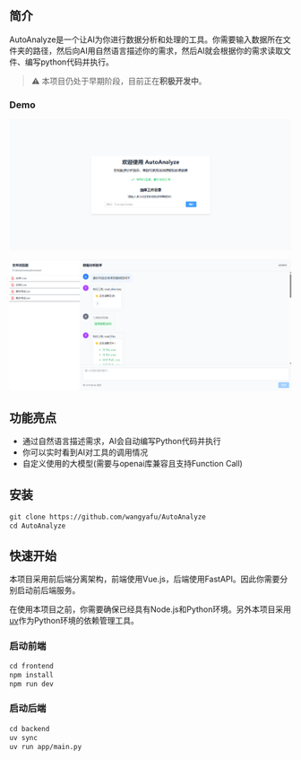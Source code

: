## 简介
AutoAnalyze是一个让AI为你进行数据分析和处理的工具。你需要输入数据所在文件夹的路径，然后向AI用自然语言描述你的需求，然后AI就会根据你的需求读取文件、编写python代码并执行。


> :warning: 本项目仍处于早期阶段，目前正在**积极开发中**。
### Demo
 ![](assets/demo1.png) 
 
 ![](assets/demo2.png) 



## 功能亮点
- 通过自然语言描述需求，AI会自动编写Python代码并执行
- 你可以实时看到AI对工具的调用情况
- 自定义使用的大模型(需要与openai库兼容且支持Function Call)

## 安装
```shell
git clone https://github.com/wangyafu/AutoAnalyze
cd AutoAnalyze
```

## 快速开始
本项目采用前后端分离架构，前端使用Vue.js，后端使用FastAPI。因此你需要分别启动前后端服务。

在使用本项目之前，你需要确保已经具有Node.js和Python环境。另外本项目采用[uv](https://docs.astral.sh/uv/)作为Python环境的依赖管理工具。

### 启动前端
```shell
cd frontend
npm install
npm run dev
```

### 启动后端
```shell
cd backend
uv sync
uv run app/main.py
```